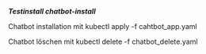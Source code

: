 ***Testinstall chatbot-install***

Chatbot installation mit kubectl apply -f cahtbot_app.yaml

Chatbot löschen mit kubectl delete -f chatbot_delete.yaml
